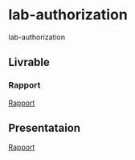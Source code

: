 # lab-authorization
lab-authorization

## Livrable 

### Rapport

[Rapport](https://labs-web.github.io/lab-authorization-standard/rapport.html)

## Presentataion

[Rapport](https://labs-web.github.io/lab-authorization-standard/presentation.html) 